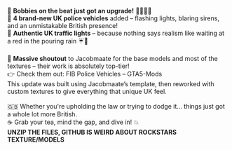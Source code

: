 🚨 **Bobbies on the beat just got an upgrade!** 👮‍♂️👮‍♀️
<br>
🔹 **4 brand-new UK police vehicles** added – flashing lights, blaring sirens, and an unmistakable British presence!
<br>
🔹 **Authentic UK traffic lights** – because nothing says realism like waiting at a red in the pouring rain ☔🚦
<br>
<br>
🔧 **Massive shoutout** to Jacobmaate for the base models and most of the textures – their work is absolutely top-tier!
<br>
👉 Check them out: FIB Police Vehicles – GTA5-Mods
<br>
This update was built using Jacobmaate’s template, then reworked with custom textures to give everything that unique UK feel.
<br>
<br>
🇬🇧 Whether you're upholding the law or trying to dodge it... things just got a whole lot more British.
<br>
☕ Grab your tea, mind the gap, and dive in! 💥
<br>
**UNZIP THE FILES, GITHUB IS WEIRD ABOUT ROCKSTARS TEXTURE/MODELS**
